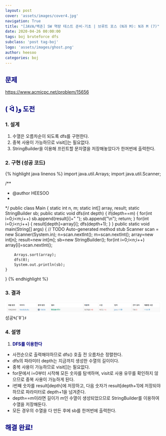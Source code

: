 ```yaml
---
layout: post
cover: 'assets/images/cover4.jpg'
navigation: True
title: "[JAVA/백준] SW 역량 테스트 준비-기초 | 브루트 포스 (N과 M): N과 M (7)"
date: 2020-04-26 00:00:00
tags: boj bruteforce dfs
subclass: 'post tag-boj'
logo: 'assets/images/ghost.png'
author: heesoo
categories: boj
---
```

## <span style="color:navy">문제</span>
<https://www.acmicpc.net/problem/15656>

## <span style="color:navy">( ᐛ )و 도전</span>

### 1. 설계
1. 수열은 오름차순이 되도록 dfs를 구현한다.
2. 중복 사용이 가능하므로 visit[]는 필요없다.
3. StringBuilder을 이용해 프린트할 문자열을 저장해놓았다가 한꺼번에 출력한다.

### 2. 구현 (성공 코드)
{% highlight java linenos %}
import java.util.Arrays;
import java.util.Scanner;

/**
 * @author HEESOO
 *
 */
public class Main {
	static int n, m;
	static int[] array, result;
	static StringBuilder sb;
	public static void dfs(int depth) {
		if(depth==m) {
			for(int i=0;i<m;i++)
				sb.append(result[i]+" ");
			sb.append("\n");
			return;
		}
		for(int i=0;i<n;i++) {
			result[depth]=array[i];
			dfs(depth+1);
		}
	}
	public static void main(String[] args) {
		// TODO Auto-generated method stub
		Scanner scan = new Scanner(System.in);
		n=scan.nextInt();
		m=scan.nextInt();
		array=new int[n];
		result=new int[m];
		sb=new StringBuilder();
		for(int i=0;i<n;i++)
			array[i]=scan.nextInt();
		
		Arrays.sort(array);
		dfs(0);
		System.out.println(sb);
	}
}
{% endhighlight %}

### 3. 결과
![실행결과](./assets/images/200426_7.PNG)
성공٩(˘◊˘)۶  

### 4. 설명
1. **<span style="color:navy">DFS를 이용한다</span>**
- 사전순으로 출력해야하므로 dfs() 호출 전 오름차순 정렬한다.
- dfs의 파라미터 depth는 지금까지 생성한 수열의 길이이다.
- 중복 사용이 가능하므로 visit[]는 필요없다.
- for문에서 i=0부터 시작해 모든 숫자를 탐색하며, visit로 사용 유무를 확인하지 않으므로 중복 사용이 가능하게 된다.
- i번째 숫자를 result[depth]에 저장하고, 다음 숫자가 result[depth+1]에 저장되야 하므로 파라미터로 depth+1을 넘겨준다.
- depth==m이라면 길이가 m인 수열이 생성되었으므로 StringBuilder를 이용하여 수열을 저장해둔다.
- 모든 경우의 수열을 다 만든 후에 sb를 한꺼번에 출력한다.

## <span style="color:navy">해결 완료!</span>
